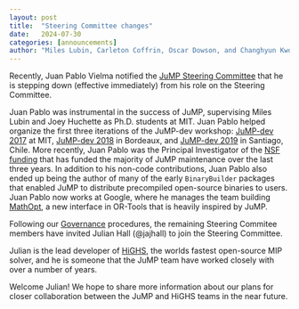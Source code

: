```yaml
---
layout: post
title:  "Steering Committee changes"
date:   2024-07-30
categories: [announcements]
author: "Miles Lubin, Carleton Coffrin, Oscar Dowson, and Changhyun Kwon"
---
```


Recently, Juan Pablo Vielma notified the [JuMP Steering Committee](/pages/governance/#steering-committee)
that he is stepping down (effective immediately) from his role on the Steering
Committee.

Juan Pablo was instrumental in the success of JuMP, supervising Miles Lubin and
Joey Huchette as Ph.D. students at MIT. Juan Pablo helped organize the first
three iterations of the JuMP-dev workshop: [JuMP-dev 2017](/meetings/mit2017/) at
MIT, [JuMP-dev 2018](/meetings/bordeaux2018/) in Bordeaux, and [JuMP-dev 2019](/meetings/santiago2019/)
in Santiago, Chile. More recently, Juan Pablo was the Principal Investigator of
the [NSF funding](/announcements/2021/02/22/agreement/) that has funded the
majority of JuMP maintenance over the last three years. In addition to his
non-code contributions, Juan Pablo also ended up being the author of many of the
early `BinaryBuilder` packages that enabled JuMP to distribute precompiled
open-source binaries to users. Juan Pablo now works at Google, where he manages
the team building [MathOpt](https://developers.google.com/optimization/math_opt),
a new interface in OR-Tools that is heavily inspired by JuMP.

Following our [Governance](/pages/governance) procedures, the remaining Steering
Commitee members have invited Julian Hall (@jajhall) to join the Steering
Committee.

Julian is the lead developer of [HiGHS](www.highs.dev), the worlds fastest
open-source MIP solver, and he is someone that the JuMP team have worked closely
with over a number of years.

Welcome Julian! We hope to share more information about our plans for closer
collaboration between the JuMP and HiGHS teams in the near future.
